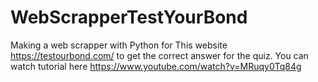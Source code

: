 # WebScrapperTestYourBond
Making a web scrapper with Python for This website https://testourbond.com/ to get the correct answer for the quiz.
You can watch tutorial here https://www.youtube.com/watch?v=MRuqy0Tq84g 
